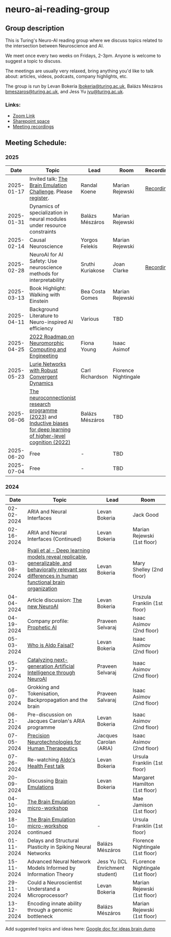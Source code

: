 # neuro-ai-reading-group

## Group description

This is Turing's Neuro-AI reading group where we discuss topics related to the intersection between Neuroscience and AI. 

We meet once every two weeks on Fridays, 2-3pm. Anyone is welcome to suggest a topic to discuss.

The meetings are usually very relaxed, bring anything you'd like to talk about: articles, videos, podcasts, company highlights, etc. 

The group is run by Levan Bokeria <lbokeria@turing.ac.uk>, Balázs Mészáros <bmeszaros@turing.ac.uk>, and Jess Yu <jyu@turing.ac.uk>. 

### Links:
- [Zoom Link](https://turing-uk.zoom.us/j/95876499669?pwd=N2d6cVFVQnV3ZFhzdWk5dEpSN0ltZz09) 
- [Sharepoint space](https://thealanturininstitute.sharepoint.com/sites/neuro-ai-reading-group/)
- [Meeting recordings](https://thealanturininstitute.sharepoint.com/:f:/s/neuro-ai-reading-group/EtwXWDfE6I5AuwVrSwxFwnMBfYFNJaQcRvxpxvcNzZOECQ?e=XU1isP)


## Meeting Schedule: 

### 2025

| Date | Topic | Lead | Room | Recording |                                                                       
| ---- | ----- | ---- | ---- | --------- |
| 2025-01-17 | Invited talk: [The Brain Emulation Challenge](https://videos.carboncopies.org/view?m=yY1QRzTQA). Please [register](https://turing-uk.zoom.us/webinar/register/WN_KDUdEIcJSaur1HNQ65coLg).   | Randal Koene  | Marian Rejewski  | [Recording](https://thealanturininstitute.sharepoint.com/:f:/s/neuro-ai-reading-group/EvUWe91Qj3RKizZyT5HGmVsBKVwEzGS_MKsyHpsH3EUiUw?e=Z8EwY4)
| 2025-01-31 |  Dynamics of specialization in neural modules under resource constraints | Balázs Mészáros | Marian Rejewski |
| 2025-02-14 |  Causal Neuroscience | Yorgos Felekis | Marian Rejewski |
| 2025-02-28 |  NeuroAI for AI Safety: Use neuroscience methods for interpretability  | Sruthi Kuriakose  | Joan Clarke  | [Recording](https://thealanturininstitute.sharepoint.com/:f:/s/neuro-ai-reading-group/EiSoj59ZjSxFo7YXspIncigBnIbP2ehZnUsyG_MlnBikfA?e=Od7JPx) |
| 2025-03-13 | Book Highlight: Walking with Einstein | Bea Costa Gomes | Marian Rejewski | |
| 2025-04-11 | Background Literature to Neuro-inspired AI efficiency | Various | TBD | |
| 2025-04-25 | [2022 Roadmap on Neuromorphic Computing and Engineeting](https://iopscience.iop.org/article/10.1088/2634-4386/ac4a83)  | Fiona Young | Isaac Asimof | |
| 2025-05-23 | [Lurie Networks with Robust Convergent Dynamics](https://openreview.net/forum?id=3Jm4dbrKGZ)  | Carl Richardson | Florence Nightingale | |
| 2025-06-06 | [The neuroconnectionist research programme (2023)](https://www.nature.com/articles/s41583-023-00705-w) and [Inductive biases for deep learning of higher-level cognition (2022)](http://doi.org/10.1098/rspa.2021.0068) | Balázs Mészáros | TBD | |
| 2025-06-20 | Free | - | TBD | |
| 2025-07-04 | Free | - | TBD | |

### 2024

| Date | Topic | Lead | Room |                                                                       
| ---- | ----- | ---- | ---- | 
| 02-02-2024 | ARIA and Neural Interfaces   | Levan Bokeria  | Jack Good  |
| 02-16-2024  | ARIA and Neural Interfaces (Continued) | Levan Bokeria  | Marian Rejewski (1st floor)  |
| 03-08-2024  | [Ryali et al - Deep learning models reveal replicable, generalizable, and behaviorally relevant sex differences in human functional brain organization](https://www.pnas.org/doi/10.1073/pnas.2310012121) | Levan Bokeria  | Mary Shelley (2nd floor) |
| 04-04-2024  | Article discussion: [The new NeuroAI](https://www.nature.com/articles/s42256-024-00826-6) | Levan Bokeria  | Urszula Franklin (1st floor) |
| 04-19-2024 | Company profile: [Prophetic AI](https://propheticai.co/)   | Praveen Selvaraj | Isaac Asimov (2nd floor)  |
| 05-03-2024 | [Who is Aldo Faisal?](https://github.com/alan-turing-institute/neuro-ai-reading-group/blob/main/sessions/2024-05-03/2024-05-03%20Aldo%20Faisal.md) | Levan Bokeria | Isaac Asimov (2nd floor)  |
| 05-17-2024 | [Catalyzing next-generation Artificial Intelligence through NeuroAI](https://www.nature.com/articles/s41467-023-37180-x)   | Praveen Selvaraj | Isaac Asimov (2nd floor)  |
| 06-07-2024 | Grokking and Tokenisation, Backpropagation and the brain   | Praveen Salvaraj | Isaac Asimov (2nd floor)  |
| 06-21-2024 | Pre-discussion on Jacques Carolan's ARIA programme | Levan Bokeria   | Isaac Asimov (2nd floor)  |
| 07-05-2024 | [Precision Neurotechnologies for Human Therapeutics](https://www.aria.org.uk/what-were-working-on/#jacques) | Jacques Carolan (ARIA) | Isaac Asimov (2nd floor)  |
| 07-26-2024 | Re-watching [Aldo's Health Fest talk](https://mathison.turing.ac.uk/page/3352) | Levan Bokeria | Ursula Franklin (1st floor)  |
| 20-09-2024 | Discussing [Brain Emulations](https://videos.carboncopies.org/view?m=yY1QRzTQA)   | Levan Bokeria | Margaret Hamilton (1st floor)  |
| 04-10-2024 | [The Brain Emulation micro-workshop](https://www.youtube.com/live/YYcuM45qu1o?si=xZU7CuC0HQxAu7_r)   | - | Mae Jamison (1st floor)  |
| 18-10-2024 | [The Brain Emulation micro-workshop](https://www.youtube.com/live/YYcuM45qu1o?si=xZU7CuC0HQxAu7_r) continued   | - | Ursula Franklin (1st floor)  |
| 01-11-2024 |  Delays and Structural Plasticity in Spiking Neural Networks  | Balázs Mészáros | Florence Nightingale (1st floor)  |
| 15-11-2024 |  Advanced Neural Network Models Informed by Information Theory | Jess Yu (ICL Enrichment student)| FLorence Nightingale (1st floor)  |
| 29-11-2024 |  Could a Neuroscientist Understand a Microprocessor? | Levan Bokeria | Marian Rejewski (1st floor)  |
| 13-12-2024 |  Encoding innate ability through a genomic bottleneck | Balázs Mészáros | Marian Rejewski (1st floor)  |

Add suggested topics and ideas here: 
[Google doc for ideas brain dump](https://docs.google.com/document/d/1jUdNckEyq8KCdHE2EFlncBy74TiQZj-gKjBX3_1t95A/edit?usp=sharing)
